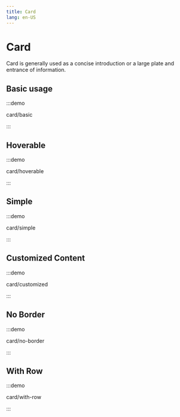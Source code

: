 ```yaml
---
title: Card
lang: en-US
---
```


# Card

Card is generally used as a concise introduction or a large plate and entrance of information.


## Basic usage

:::demo

card/basic

:::

## Hoverable

:::demo

card/hoverable

:::

## Simple

:::demo

card/simple

:::

## Customized Content

:::demo

card/customized

:::

## No Border

:::demo

card/no-border

:::

## With Row

:::demo

card/with-row

:::
